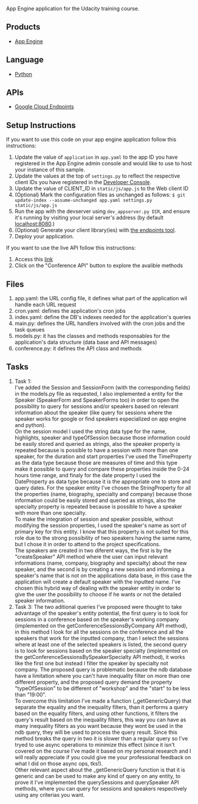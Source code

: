 App Engine application for the Udacity training course.

## Products
- [App Engine][1]

## Language
- [Python][2]

## APIs
- [Google Cloud Endpoints][3]

## Setup Instructions

If you want to use this code on your app engine application follow this instructions:

1. Update the value of `application` in `app.yaml` to the app ID you
   have registered in the App Engine admin console and would like to use to host
   your instance of this sample.
1. Update the values at the top of `settings.py` to
   reflect the respective client IDs you have registered in the
   [Developer Console][4].
1. Update the value of CLIENT_ID in `static/js/app.js` to the Web client ID
1. (Optional) Mark the configuration files as unchanged as follows:
   `$ git update-index --assume-unchanged app.yaml settings.py static/js/app.js`
1. Run the app with the devserver using `dev_appserver.py DIR`, and ensure it's running by visiting your local server's address (by default [localhost:8080][5].)
1. (Optional) Generate your client library(ies) with [the endpoints tool][6].
1. Deploy your application.

If you want to use the live API follow this instructions:

1. Access this [link][7]
1. Click on the "Conference API" button to explore the avalible methods

## Files

1. app.yaml: the URL config file, it defines what part of the application wil handle each URL request
1. cron.yaml: defines the application's cron jobs
1. index.yaml: define the DB's indexes needed for the application's queries
1. main.py: defines the URL handlers involved with the cron jobs and the task queues
1. models.py: it has the classes and methods responsables for the application's data structure (data base and API messages)
1. conference.py: it defines the API class and methods

## Tasks
1. Task 1:   
   I've added the Session and SessionForm (with the corresponding fields) in the models.py file as requested, I also implemented a entity for the Speaker (SpeakerForm and SpeakerForms too) in order to open the possibility to query for sessions and/or speakers based on relevant information about the speaker (like query for sessions where the speaker works for google or find speakers especialized on app engine and python).  
   On the session model I used the string data type for the name, highlights, speaker and typeOfSession because those information could be easily stored and queried as strings, also the speaker property is repeated because is possible to have a session with more than one speaker, for the duration and start properties I've used the TimeProperty as the data type because those are measures of time and this type make it possible to query and compare these properties inside the 0-24 hours time range, and finaly for the date property I used the DateProperty as data type because it is the appropriate one to store and query dates. For the speaker entity I've chosen the StringProperty for all the properties (name, biography, specialty and company) because those information could be easily stored and queried as strings, also the specialty property is repeated because is possible to have a speaker with more than one specialty.  
   To make the integration of session and speaker possible, without modifying the session properties, I used the speaker's name as sort of primary key for this entity. I know that this property is not suited for this role due to the strong possibility of two speakers having the same name, but I chose it in order to attend to the project specifications.  
   The speakers are created in two diferent ways, the first is by the "createSpeaker" API method where the user can input relevant informations (name, company, biography and specialty) about the new speaker, and the second is by creating a new session and informing a speaker's name that is not on the applications data base, in this case the application will create a default speaker with the inputted name. I've chosen this hybrid way of dealing with the speaker entity in order to give the user the possibility to choose if he wants or not the detailed speaker information.
1. Task 3:
   The two aditional queries I've proposed were thought to take advantage of the speaker's entity potential, the first query is to look for sessions in a conference based on the speaker's working company (implemented on the getConferenceSessionsByCompany API method), in this method I look for all the sessions on the conference and all the speakers that work for the inputted company, than I select the sessions where at least one of the selected speakers is listed, the second query is to look for sessions based on the speaker specialty (implemented on the getConferenceSessionsBySpeakerSpecialty API method), it works like the first one but instead I filter the speaker by specialty not company.
   The proposed query is problematic because the ndb database have a limitation where you can't have inequality filter on more than one different property, and the proposed query demand the property "typeOfSession" to be different of "workshop" and the "start" to be less than "19:00".  
   To overcome this limitation I've made a function (_getGenericQuery) that separate the equality and the inequality filters, than it performs a query based on the equality filters, and using other functions, it filters the query's result based on the inequality filters, this way you can have as many inequality filters as you want because they wont be used in the ndb query, they will be used to process the query result. Since this method breaks the query in two it is slower than a regular query so I've tryed to use async operations to minimize this effect (since it isn't covered on the course I've made it based on my personal research and I will really appreciate if you could give me your professional feedback on what I did on those async ops, tks!).  
   Other relevant aspect about the _getGenericQuery function is that it is generic and can be used to make any kind of query on any entity, to prove it I've implemented the querySessions and querySpeaker API methods, where you can query for sessions and speakers respectively using any criterias you want.  


[1]: https://developers.google.com/appengine
[2]: http://python.org
[3]: https://developers.google.com/appengine/docs/python/endpoints/
[4]: https://console.developers.google.com/
[5]: https://localhost:8080/
[6]: https://developers.google.com/appengine/docs/python/endpoints/endpoints_tool
[7]: https://ud-calixto.appspot.com/_ah/api/explorer
